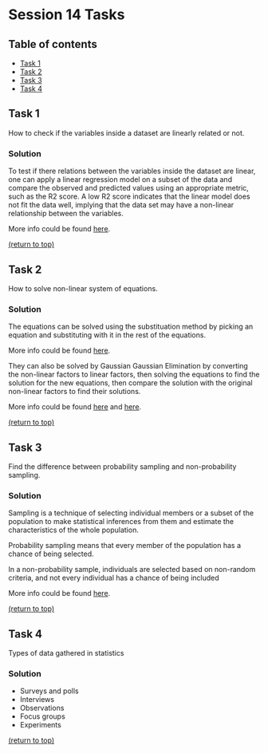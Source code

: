 # Session 14 Tasks

## Table of contents

- [Task 1](#task-1)
- [Task 2](#task-2)
- [Task 3](#task-3)
- [Task 4](#task-4)

## Task 1

How to check if the variables inside a dataset are linearly related or not.

### Solution

To test if there relations between the variables inside the dataset are linear, one can apply a linear regression model on a subset of the data and compare the observed and predicted values using an appropriate metric, such as the R2 score. A low R2 score indicates that the linear model does not fit the data well, implying that the data set may have a non-linear relationship between the variables.

More info could be found [here](https://medium.com/@abhinav.mahapatra10/ml-basics-regression-how-to-tell-if-a-dataset-is-linear-or-not-594a4f1e8aaf).

[(return to top)](#session-14-tasks)

## Task 2

How to solve non-linear system of equations.

### Solution

The equations can be solved using the substituation method by picking an equation and substituting with it in the rest of the equations.

More info could be found [here](https://www.youtube.com/watch?v=HZ-pM9rj4SQ).

They can also be solved by Gaussian Gaussian Elimination by converting the non-linear factors to linear factors, then solving the equations to find the solution for the new equations, then compare the solution with the original non-linear factors to find their solutions.

More info could be found [here](https://www.youtube.com/watch?v=BvrQ1p6S31s) and [here](https://www.youtube.com/watch?v=R_2N34ioqNw).

[(return to top)](#session-14-tasks)

## Task 3

Find the difference between probability sampling and non-probability sampling.

### Solution

Sampling is a technique of selecting individual members or a subset of the population to make statistical inferences from them and estimate the characteristics of the whole population.

Probability sampling means that every member of the population has a chance of being selected.

In a non-probability sample, individuals are selected based on non-random criteria, and not every individual has a chance of being included

More info could be found [here](https://www.questionpro.com/blog/types-of-sampling-for-social-research/).

[(return to top)](#session-14-tasks)

## Task 4

Types of data gathered in statistics

### Solution

- Surveys and polls
- Interviews
- Observations
- Focus groups
- Experiments

[(return to top)](#session-14-tasks)
